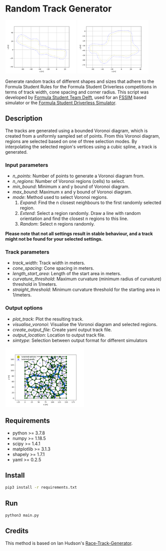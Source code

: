 # Random Track Generator

<p float="middle">
  <img src="img/extend.png" width="45%" />
  <img src="img/expand.png" width="45%" /> 
</p>

Generate random tracks of different shapes and sizes that adhere to the Formula Student Rules for the Formula Student Driverless competitions in terms of track width, cone spacing and corner radius. This script was developed by [Formula Student Team Delft](fsteamdelft.nl), used for an [FSSIM](https://github.com/AMZ-Driverless/fssim) based simulator or the [Formula Student Driverless Simulator](https://github.com/FS-Driverless/Formula-Student-Driverless-Simulator).

## Description

The tracks are generated using a bounded Voronoi diagram, which is created from a uniformly sampled set of points. From this Voronoi diagram, regions are selected based on one of three selection modes. By interpolating the selected region's vertices using a cubic spline, a track is generated.

### Input parameters

* *n_points*: Number of points to generate a Voronoi diagram from.
* *n_regions*: Number of Voronoi regions (cells) to select.
* *min_bound*: Minimum x and y bound of Voronoi diagram.
* *max_bound*: Maximum x and y bound of Voronoi diagram.
* *mode*: Method used to select Voronoi regions.
    1. *Expand*: Find the n closest neighbours to the first randomly selected region.
    2. *Extend*: Select a region randomly. Draw a line with random orientation and find the closest n regions to this line.
    3. *Random*: Select n regions randomly.

**Please note that not all settings result in stable behaviour, and a track might not be found for your selected settings.**

### Track parameters

* *track_width*: Track width in meters.
* *cone_spacing*: Cone spacing in meters.
* *length_start_area*: Length of the start area in meters.
* *curvature_threshold*: Maximum curvature (minimum radius of curvature) threshold in 1/meters.
* *straight_threshold*: Minimum curvature threshold for the starting area in 1/meters.

### Output options

* *plot_track*: Plot the resulting track.
* *visualise_voronoi*: Visualise the Voronoi diagram and selected regions.
* *create_output_file*: Create yaml output track file.
* *output_location*: Location to output track file.
* *simtype*: Selection between output format for different simulators
  
<p float="middle">
  <img src="img/voronoi.png" width="50%" /> 
</p>

## Requirements

* python >= 3.7.8
* numpy >= 1.18.5
* scipy >= 1.4.1
* matplotlib >= 3.1.3
* shapely >= 1.7.1
* yaml >= 0.2.5

## Install

```bash
pip3 install -r requirements.txt
```

## Run

```python
python3 main.py
```

## Credits

This method is based on Ian Hudson's [Race-Track-Generator](https://github.com/I-Hudson/Race-Track-Generator).

